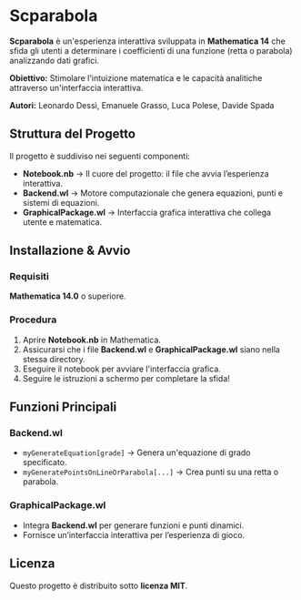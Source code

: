 # Scparabola
**Scparabola** è un'esperienza interattiva sviluppata in **Mathematica 14** che sfida gli utenti a determinare i coefficienti di una funzione (retta o parabola) analizzando dati grafici. 

**Obiettivo:** Stimolare l'intuizione matematica e le capacità analitiche attraverso un'interfaccia interattiva.

**Autori:** Leonardo Dessì, Emanuele Grasso, Luca Polese, Davide Spada

## Struttura del Progetto
Il progetto è suddiviso nei seguenti componenti:

- **Notebook.nb** → Il cuore del progetto: il file che avvia l’esperienza interattiva.
- **Backend.wl** → Motore computazionale che genera equazioni, punti e sistemi di equazioni.
- **GraphicalPackage.wl** → Interfaccia grafica interattiva che collega utente e matematica.

## Installazione & Avvio
### Requisiti
**Mathematica 14.0** o superiore.

### Procedura
1. Aprire **Notebook.nb** in Mathematica.
2. Assicurarsi che i file **Backend.wl** e **GraphicalPackage.wl** siano nella stessa directory.
3. Eseguire il notebook per avviare l'interfaccia grafica.
4. Seguire le istruzioni a schermo per completare la sfida!

## Funzioni Principali
### Backend.wl
- `myGenerateEquation[grade]` → Genera un'equazione di grado specificato.
- `myGeneratePointsOnLineOrParabola[...]` → Crea punti su una retta o parabola.

### GraphicalPackage.wl
- Integra **Backend.wl** per generare funzioni e punti dinamici.
- Fornisce un’interfaccia interattiva per l’esperienza di gioco.

## Licenza
Questo progetto è distribuito sotto **licenza MIT**.

